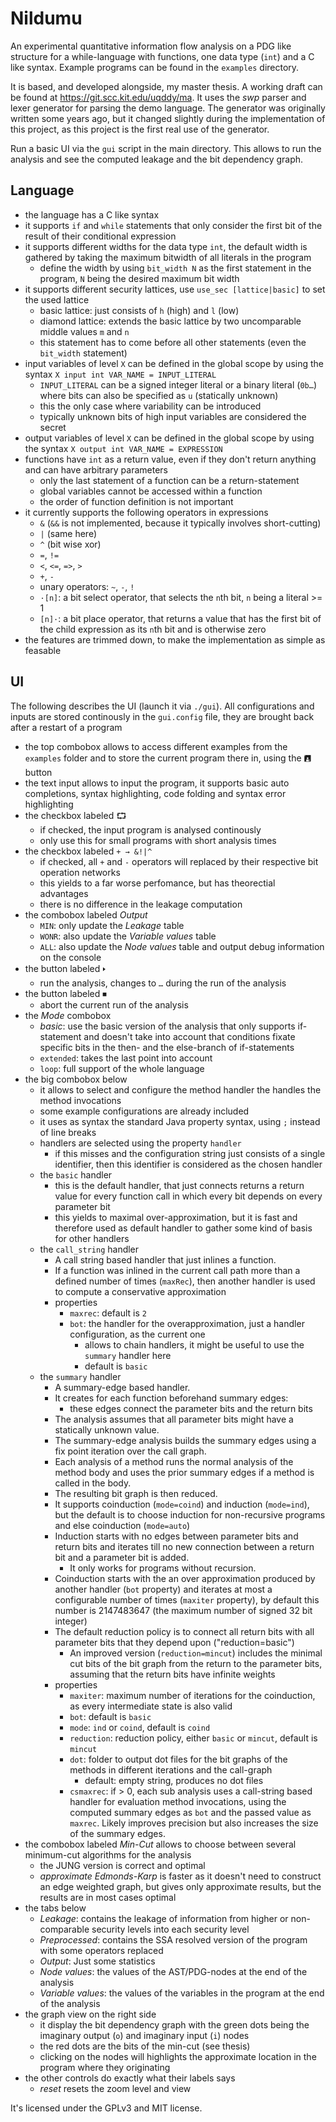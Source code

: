 Nildumu
=======

An experimental quantitative information flow analysis on a PDG like
structure for a while-language with functions, one data type (`int`)
and a C like syntax. Example programs can be found in the `examples`
directory.

It is based, and developed alongside, my master thesis.
A working draft can be found at https://git.scc.kit.edu/uqddy/ma.
It uses the *swp* parser and lexer generator for parsing the demo
language. The generator was originally written some years ago, but it
changed slightly during the implementation of this project, as this
project is the first real use of the generator.

Run a basic UI via the `gui` script in the main directory. This allows
to run the analysis and see the computed leakage and the bit dependency
graph.

Language
--------
- the language has a C like syntax
- it supports `if` and `while` statements that only consider the first
bit of the result of their conditional expression
- it supports different widths for the data type `int`, the default
width is gathered by taking the maximum bitwidth of all literals in the
program
    - define the width by using `bit_width N` as the first statement
    in the program, `N` being the desired maximum bit width
- it supports different security lattices, use `use_sec [lattice|basic]`
  to set the used lattice
    - basic lattice: just consists of `h` (high) and `l` (low)
    - diamond lattice: extends the basic lattice by two uncomparable
      middle values `m` and `n`
    - this statement has to come before all other statements (even
      the `bit_width` statement)
- input variables of level `X` can be defined in the global scope by
  using the syntax `X input int VAR_NAME = INPUT_LITERAL`
    - `INPUT_LITERAL` can be a signed integer literal or a binary literal
      (`0b…`) where bits can also be specified as `u` (statically unknown)
    - this the only case where variability can be introduced
    - typically unknown bits of high input variables are considered the
      secret
- output variables of level `X` can be defined in the global scope by
  using the syntax `X output int VAR_NAME = EXPRESSION`
- functions have `int` as a return value, even if they don't return
  anything and can have arbitrary parameters
  - only the last statement of a function can be a return-statement
  - global variables cannot be accessed within a function
  - the order of function definition is not important
- it currently supports the following operators in expressions
  - `&` (`&&` is not implemented, because it typically involves
    short-cutting)
  - `|` (same here)
  - `^` (bit wise xor)
  - `=`, `!=`
  - `<`, `<=`, `=>`, `>`
  - `+`, `-`
  - unary operators: `~`, `-`, `!`
  - `·[n]`: a bit select operator, that selects the `n`th bit, `n` being
    a literal >= 1
  - `[n]·`: a bit place operator, that returns a value that has the
    first bit of the child expression as its `n`th bit and is otherwise
    zero
- the features are trimmed down, to make the implementation as simple
  as feasable

UI
---
The following describes the UI (launch it via `./gui`).
All configurations and inputs are stored continously in the
`gui.config` file, they are brought back after a restart of a program

- the top combobox allows to access different examples from the
  `examples` folder and to store the current program there in,
  using the 🖪 button
- the text input allows to input the program, it supports basic
  auto completions, syntax highlighting, code folding and syntax error
  highlighting
- the checkbox labeled ⮔
    - if checked, the input program is analysed continously
    - only use this for small programs with short analysis times
- the checkbox labeled `+ → &!|^`
    - if checked, all `+` and `-` operators will replaced by their
      respective bit operation networks
    - this yields to a far worse perfomance, but has theorectial
      advantages
    - there is no difference in the leakage computation
- the combobox labeled *Output*
    - `MIN`: only update the *Leakage* table
    - `WONR`: also update the *Variable values* table
    - `ALL`: also update the *Node values* table and output debug
      information on the console
- the button labeled 🢒
    - run the analysis, changes to `…` during the run of the analysis
- the button labeled ⏹
    - abort the current run of the analysis
- the *Mode* combobox
    - *basic*: use the basic version of the analysis that only supports
      if-statement and doesn't take into account that conditions fixate
      specific bits in the then- and the else-branch of if-statements
   - `extended`: takes the last point into account
   - `loop`: full support of the whole language
- the big combobox below
   - it allows to select and configure the method handler the handles
     the method invocations
   - some example configurations are already included
   - it uses as syntax the standard Java property syntax, using `;`
     instead of line breaks
   - handlers are selected using the property `handler`
        - if this misses and the configuration string just consists of
          a single identifier, then this identifier is considered as
          the chosen handler
   - the `basic` handler
        - this is the default handler, that just connects returns
          a return value for every function call in which every bit
          depends on every parameter bit
        - this yields to maximal over-approximation, but it is fast
          and therefore used as default handler to gather some kind of
          basis for other handlers
   - the `call_string` handler
        - A call string based handler that just inlines a function.
        - If a function was inlined in the current call path more
          than a defined number of times (`maxRec`), then another
          handler is used to compute a conservative approximation
        - properties
            - `maxrec`: default is `2`
            - `bot`: the handler for the overapproximation, just
              a handler configuration, as the current one
                - allows to chain handlers, it might be useful to use
                  the `summary` handler here
                - default is `basic`
   - the `summary` handler
        - A summary-edge based handler.
        - It creates for each function beforehand summary edges:
            - these edges connect the parameter bits and the return bits
        - The analysis assumes that all parameter bits might have a
          statically unknown value.
        - The summary-edge analysis builds the summary edges using a
          fix point iteration over the call graph.
        - Each analysis of a method runs the normal analysis of the
          method body and uses the prior summary edges if a method is
          called in the body.
        - The resulting bit graph is then reduced.
        - It supports coinduction (`mode=coind`)
          and induction (`mode=ind`), but the default is to choose
          induction for non-recursive programs and else coinduction
          (`mode=auto`)
        - Induction starts with no edges between parameter bits and
          return bits and iterates till no new connection between a
          return bit and a parameter bit is added.
            - It only works for programs without recursion.
        - Coinduction starts with the an over approximation produced by
          another handler (`bot` property) and iterates at most a
          configurable number of times (`maxiter` property), by default
          this number is 2147483647 (the maximum number of signed 32 bit
          integer)
        - The default reduction policy is to connect all return bits
          with all parameter bits that they depend upon
          ("reduction=basic")
            - An improved version (`reduction=mincut`) includes the
              minimal cut bits of the bit graph from the return to the
              parameter bits, assuming that the return bits have
              infinite weights
        - properties
            - `maxiter`: maximum number of iterations for the
              coinduction, as every intermediate state is also valid
            - `bot`: default is `basic`
            - `mode`: `ind` or `coind`, default is `coind`
            - `reduction`: reduction policy, either `basic` or `mincut`,
              default is `mincut`
            - `dot`: folder to output dot files for the bit graphs of
              the methods in different iterations and the call-graph
                - default: empty string, produces no dot files
            - `csmaxrec`: if > 0, each sub analysis uses a call-string
              based handler for evaluation method invocations, using
              the computed summary edges as `bot` and the passed value
              as `maxrec`. Likely improves precision but also increases
              the size of the summary edges.
- the combobox labeled *Min-Cut* allows to choose between several
  minimum-cut algorithms for the analysis
    - the JUNG version is correct and optimal
    - *approximate Edmonds-Karp* is faster as it doesn't need to
      construct an edge weighted graph, but gives only approximate
      results, but the results are in most cases optimal
- the tabs below
    - *Leakage*: contains the leakage of information from higher or
      non-comparable security levels into each security level
    - *Preprocessed*: contains the SSA resolved version of the program
      with some operators replaced
    - *Output*: Just some statistics
    - *Node values*: the values of the AST/PDG-nodes at the end of the
      analysis
    - *Variable values*: the values of the variables in the program
      at the end of the analysis
- the graph view on the right side
    - it display the bit dependency graph with the green dots being
      the imaginary output (`o`) and imaginary input (`i`) nodes
    - the red dots are the bits of the min-cut (see thesis)
    - clicking on the nodes will highlights the approximate location
      in the program where they originating
- the other controls do exactly what their labels says
    - *reset* resets the zoom level and view

It's licensed under the GPLv3 and MIT license.